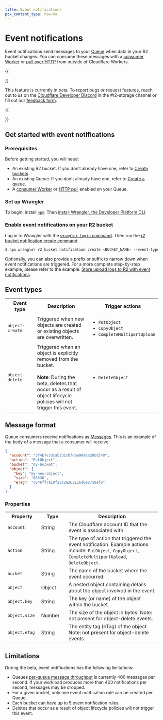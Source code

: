 ```yaml
---
title: Event notifications
pcx_content_type: how-to
---
```


# Event notifications

Event notifications send messages to your [Queue](/queues) when data in your R2 bucket changes. You can consume these messages with a [consumer Worker](/queues/reference/how-queues-works/#create-a-consumer-worker) or [pull over HTTP](/queues/reference/pull-consumers/) from outside of Cloudflare Workers. 


{{<Aside type="note" header="Open Beta">}}

This feature is currently in beta. To report bugs or request features, reach out to us on the [Cloudflare Developer Discord](https://discord.cloudflare.com) in the #r2-storage channel or fill out our [feedback form](https://forms.gle/2HBKD9zG9PFiU4v79).

{{</Aside>}}

## Get started with event notifications

### Prerequisites

Before getting started, you will need:
- An existing R2 bucket. If you don’t already have one, refer to [Create buckets](/r2/buckets/create-buckets/).
- An existing Queue. If you don’t already have one, refer to [Create a queue](/queues/get-started/#3-create-a-queue).
- A [consumer Worker](/queues/reference/how-queues-works/#create-a-consumer-worker) or [HTTP pull](/queues/reference/pull-consumers/) enabled on your Queue.

### Set up Wrangler

To begin, install [`npm`](https://docs.npmjs.com/getting-started). Then [install Wrangler, the Developer Platform CLI](/workers/wrangler/install-and-update/).

### Enable event notifications on your R2 bucket

Log in to Wrangler with the [`wrangler login` command](/workers/wrangler/commands/#login). Then run the [r2 bucket notification create command](/workers/wrangler/commands/#notification-create):

```sh
$ npx wrangler r2 bucket notification create <BUCKET_NAME> --event-type <EVENT_TYPE> --queue <QUEUE_NAME>
```

Optionally, you can also provide a prefix or suffix to narrow down when event notifications are triggered. For a more complete step-by-step example, please refer to the example: [Store upload logs to R2 with event notifications](/r2/examples/upload-logs-event-notifications/).

## Event types

<table>
  <tbody>
    <th style="width:25%">
      Event type
    </th>
    <th style="width:50%">
      Description
    </th>
    <th style="width:25%">
      Trigger actions
    </th>
    <tr>
      <td>
        <code>object-create</code>
      </td>
      <td>
        Triggered when new objects are created or existing objects are overwritten.
      </td>
      <td>
        <ul>
            <li><code>PutObject</code></li>
            <li><code>CopyObject</code></li>
            <li><code>CompleteMultipartUpload</code></li>
        </ul>
      </td>
    </tr>
    <tr>
      <td>
        <code>object-delete</code>
      </td>
      <td>
        Triggered when an object is explicitly removed from the bucket.<br /><br />
        <b>Note</b>: During the beta, deletes that occur as a result of object lifecycle policies will not trigger this event.
      </td>
      <td>
        <ul>
            <li><code>DeleteObject</code></li>
        </ul>
      </td>
    </tr>
  </tbody>
</table>

## Message format

Queue consumers receive notifications as [Messages](/queues/reference/javascript-apis/#message). This is an example of the body of a message that a consumer will receive:

```json
{
  "account": "3f4b7e3dcab231cbfdaa90a6a28bd548",
  "action": "PutObject",
  "bucket": "my-bucket",
  "object": {
    "key": "my-new-object",
    "size": "65536",
    "eTag": "c846ff7a18f28c2e262116d6e8719ef0"
  }
}
```

### Properties

<table>
  <tbody>
    <th style="width:22%">
      Property
    </th>
    <th style="width:18%">
      Type
    </th>
    <th style="width:60%">
      Description
    </th>
    <tr>
      <td>
        <code>account</code>
      </td>
      <td>
        String
      </td>
      <td>
        The Cloudflare account ID that the event is associated with.
      </td>
    </tr>
    <tr>
      <td>
        <code>action</code>
      </td>
      <td>
        String
      </td>
      <td>
        The type of action that triggered the event notification. Example actions include: <code>PutObject</code>, <code>CopyObject</code>, <code>CompleteMultipartUpload</code>, <code>DeleteObject</code>.
      </td>
    </tr>
    <tr>
      <td>
        <code>bucket</code>
      </td>
      <td>
        String
      </td>
      <td>
        The name of the bucket where the event occurred.
      </td>
    </tr>
    <tr>
      <td>
        <code>object</code>
      </td>
      <td>
        Object
      </td>
      <td>
        A nested object containing details about the object involved in the event.
      </td>
    </tr>
    <tr>
      <td>
        <code>object.key</code>
      </td>
      <td>
        String
      </td>
      <td>
        The key (or name) of the object within the bucket.
      </td>
    </tr>
    <tr>
      <td>
        <code>object.size</code>
      </td>
      <td>
        Number
      </td>
      <td>
        The size of the object in bytes. Note: not present for object-delete events.
      </td>
    </tr>
    <tr>
      <td>
        <code>object.eTag</code>
      </td>
      <td>
        String
      </td>
      <td>
        The entity tag (eTag) of the object. Note: not present for object-delete events.
      </td>
    </tr>
  </tbody>
</table>

## Limitations

During the beta, event notifications has the following limitations:
- Queues [per-queue message throughput](/queues/platform/limits/) is currently 400 messages per second. If your workload produces more than 400 notifications per second, messages may be dropped.
- For a given bucket, only one event notification rule can be created per Queue.
- Each bucket can have up to 5 event notification rules.
- Deletes that occur as a result of object lifecycle policies will not trigger this event.
